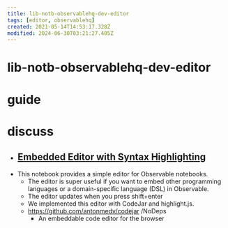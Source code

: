 ```yaml
---
title: lib-notb-observablehq-dev-editor
tags: [editor, observablehq]
created: 2021-05-14T14:53:17.328Z
modified: 2024-06-30T03:21:27.405Z
---
```


# lib-notb-observablehq-dev-editor

# guide

# discuss

- ## [Embedded Editor with Syntax Highlighting](https://observablehq.com/@cmudig/editor)
- This notebook provides a simple editor for Observable notebooks. 
  - The editor is super useful if you want to embed other programming languages or a domain-specific language (DSL) in Observable. 
  - The editor updates when you press shift+enter
  - We implemented this editor with CodeJar and highlight.js.
  - https://github.com/antonmedv/codejar /NoDeps
    - An embeddable code editor for the browser 
